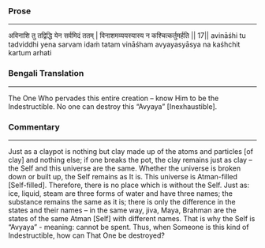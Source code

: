 ### Prose 
 --- 
अविनाशि तु तद्विद्धि येन सर्वमिदं ततम् |
विनाशमव्ययस्यास्य न कश्चित्कर्तुमर्हति || 17||
avināśhi tu tadviddhi yena sarvam idaṁ tatam
vināśham avyayasyāsya na kaśhchit kartum arhati

### Bengali Translation 
 --- 
The One Who pervades this entire creation – know Him to be the Indestructible. No one can destroy this “Avyaya” [Inexhaustible].

### Commentary 
 --- 
Just as a claypot is nothing but clay made up of the atoms and particles [of clay] and nothing else; if one breaks the pot, the clay remains just as clay – the Self and this universe are the same. Whether the universe is broken down or built up, the Self remains as It is. This universe is Atman-filled [Self-filled]. Therefore, there is no place which is without the Self. Just as: ice, liquid, steam are three forms of water and have three names; the substance remains the same as it is; there is only the difference in the states and their names – in the same way, jiva, Maya, Brahman are the states of the same Atman [Self] with different names. That is why the Self is “Avyaya” - meaning: cannot be spent. Thus, when Someone is this kind of Indestructible, how can That One be destroyed?
